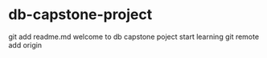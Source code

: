 # db-capstone-project
git add readme.md
welcome to db capstone poject
start learning
git remote add origin 
